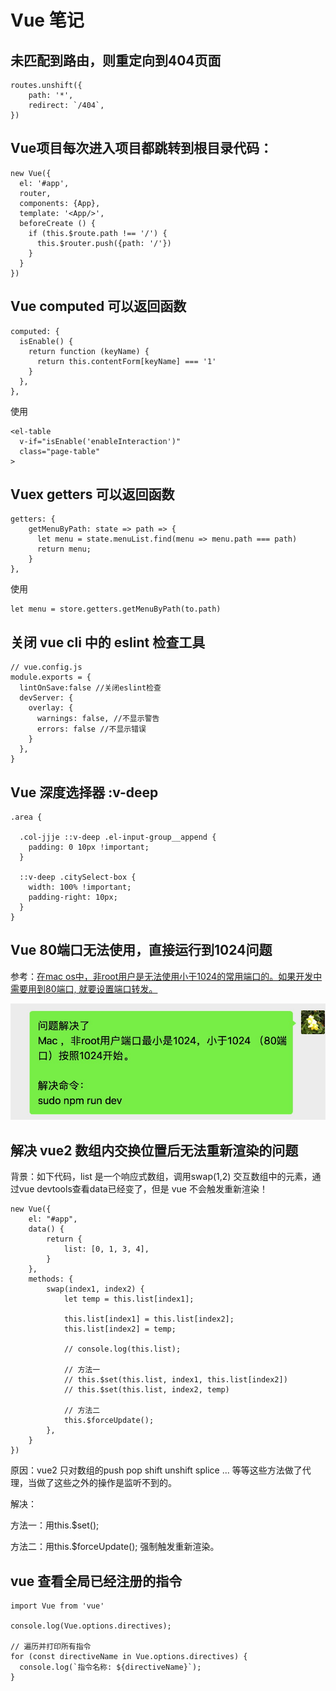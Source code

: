 # Vue 笔记

## 未匹配到路由，则重定向到404页面

```
routes.unshift({
	path: '*',
	redirect: `/404`,
})
```

## Vue项目每次进入项目都跳转到根目录代码：

```
new Vue({
  el: '#app',
  router,
  components: {App},
  template: '<App/>',
  beforeCreate () {
    if (this.$route.path !== '/') {
      this.$router.push({path: '/'})
    }
  }
})
```

## Vue computed 可以返回函数

```
computed: {
  isEnable() {
    return function (keyName) {
      return this.contentForm[keyName] === '1'
    }
  },
},
```

使用

```
<el-table
  v-if="isEnable('enableInteraction')"
  class="page-table"
>
```

## Vuex getters 可以返回函数

```
getters: {
	getMenuByPath: state => path => {
	  let menu = state.menuList.find(menu => menu.path === path)
	  return menu;
	}
},
```

使用

```
let menu = store.getters.getMenuByPath(to.path)
```

## 关闭 vue cli 中的 eslint 检查工具

```
// vue.config.js
module.exports = {
  lintOnSave:false //关闭eslint检查
  devServer: {
    overlay: {
      warnings: false, //不显示警告
      errors: false	//不显示错误
    }
  },
}
```

## Vue 深度选择器 :v-deep

```
.area {

  .col-jjje ::v-deep .el-input-group__append {
    padding: 0 10px !important;
  }

  ::v-deep .citySelect-box {
    width: 100% !important;
    padding-right: 10px;
  }
}
```

## Vue 80端口无法使用，直接运行到1024问题

参考：[在mac os中，非root用户是无法使用小于1024的常用端口的。如果开发中需要用到80端口, 就要设置端口转发。](https://blog.csdn.net/samuelandkevin/article/details/80279773)

![](./781589-20210819154746534-814249557.png)

## 解决 vue2 数组内交换位置后无法重新渲染的问题

背景：如下代码，list 是一个响应式数组，调用swap(1,2) 交互数组中的元素，通过vue devtools查看data已经变了，但是 vue 不会触发重新渲染！

```
new Vue({
	el: "#app",
	data() {
		return {
			list: [0, 1, 3, 4],
		}
	},
	methods: {
		swap(index1, index2) {
			let temp = this.list[index1];

			this.list[index1] = this.list[index2];
			this.list[index2] = temp;

			// console.log(this.list);

			// 方法一
			// this.$set(this.list, index1, this.list[index2])
			// this.$set(this.list, index2, temp)

			// 方法二
			this.$forceUpdate();
		},
	}
})
```

原因：vue2 只对数组的push pop shift unshift splice ... 等等这些方法做了代理，当做了这些之外的操作是监听不到的。

解决：

方法一：用this.$set();

方法二：用this.$forceUpdate(); 强制触发重新渲染。

## vue 查看全局已经注册的指令
```
import Vue from 'vue'

console.log(Vue.options.directives);

// 遍历并打印所有指令
for (const directiveName in Vue.options.directives) {
  console.log(`指令名称: ${directiveName}`);
}
```